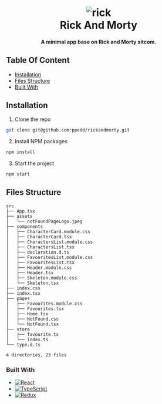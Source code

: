 <h1 align="center">
  <br>
 <img src="https://pngimg.com/uploads/rick_morty/rick_morty_PNG40.png" alt="rick" width="auto">
  <br>
  Rick And Morty
  <br>
</h1>

<h4 align="center">A minimal app base on Rick and Morty sitcom.</h4>

## Table Of Content

- [Installation](#installation)
- [Files Structure](#files-structure)
- [Built With](#built-with)

## Installation


1. Clone the repo
  ```sh
  git clone git@github.com:ppedd/rickandmorty.git
  ```
2. Install NPM packages
  ```sh
  npm install
  ```
3. Start the project
  ```sh
  npm start
  ```

## Files Structure

```
src
├── App.tsx
├── assets
│   └── notFoundPageLogo.jpeg
├── components
│   ├── CharacterCard.module.css
│   ├── CharacterCard.tsx
│   ├── CharactersList.module.css
│   ├── CharactersList.tsx
│   ├── declaration.d.ts
│   ├── FavouritesList.module.css
│   ├── FavouritesList.tsx
│   ├── Header.module.css
│   ├── Header.tsx
│   ├── Skeleton.module.css
│   └── Skeleton.tsx
├── index.css
├── index.tsx
├── pages
│   ├── Favourites.module.css
│   ├── Favourites.tsx
│   ├── Home.tsx
│   ├── NotFound.css
│   └── NotFound.tsx
├── store
│   ├── favourite.ts
│   └── index.ts
└── type.d.ts

4 directories, 23 files
```

### Built With

* [![React][React.js]][React-url]
* [![TypeScript][TypeScript]][TypeScript-url]
* [![Redux][Redux]][Redux-url]


<!-- MARKDOWN LINKS & IMAGES -->

[React.js]: https://img.shields.io/badge/React-20232A?style=for-the-badge&logo=react&logoColor=61DAFB
[React-url]: https://reactjs.org/
[TypeScript]: https://shields.io/badge/TypeScript-3178C6?logo=TypeScript&logoColor=FFF&style=flat-square 
[TypeScript-url]: https://www.typescriptlang.org/
[Redux-url]: https://redux.js.org/
[Redux]: https://img.shields.io/badge/-Redux-000000?style=flat&logo=redux&logoColor=764ABC&labelColor=ffffff
